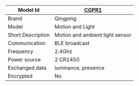 
|Model Id|[CGPR1](./../../src/devices/CGPR1_json.h)|
|-|-|
|Brand|Qingping|
|Model|Motion and Light|
|Short Description|Motion and ambient light sensor|
|Communication|BLE broadcast|
|Frequency|2.4Ghz|
|Power source|2 CR2450|
|Exchanged data|luminance, presence|
|Encrypted|No|
